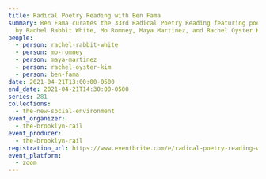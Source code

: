 ```yaml
---
title: Radical Poetry Reading with Ben Fama
summary: Ben Fama curates the 33rd Radical Poetry Reading featuring poetry read
  by Rachel Rabbit White, Mo Romney, Maya Martinez, and Rachel Oyster Kim.
people:
  - person: rachel-rabbit-white
  - person: mo-romney
  - person: maya-martinez
  - person: rachel-oyster-kim
  - person: ben-fama
date: 2021-04-21T13:00:00-0500
end_date: 2021-04-21T14:30:00-0500
series: 281
collections:
  - the-new-social-environment
event_organizer:
  - the-brooklyn-rail
event_producer:
  - the-brooklyn-rail
registration_url: https://www.eventbrite.com/e/radical-poetry-reading-with-ben-fama-tickets-151127549569
event_platform:
  - zoom
---
```

